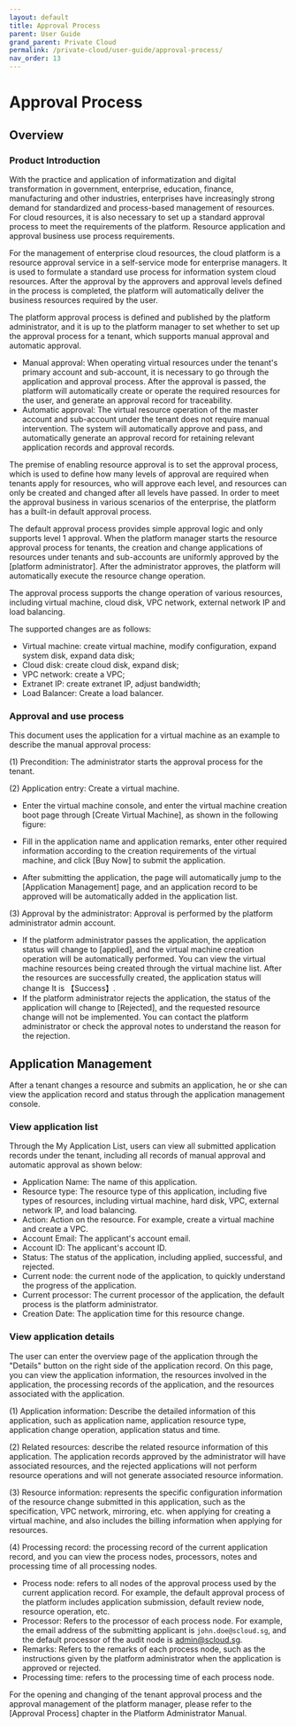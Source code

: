 ```yaml
---
layout: default
title: Approval Process
parent: User Guide
grand_parent: Private Cloud
permalink: /private-cloud/user-guide/approval-process/
nav_order: 13
---
```

# Approval Process
## Overview
### Product Introduction
With the practice and application of informatization and digital transformation in government, enterprise, education, finance, manufacturing and other industries, enterprises have increasingly strong demand for standardized and process-based management of resources. For cloud resources, it is also necessary to set up a standard approval process to meet the requirements of the platform. Resource application and approval business use process requirements.

For the management of enterprise cloud resources, the cloud platform is a resource approval service in a self-service mode for enterprise managers. It is used to formulate a standard use process for information system cloud resources. After the approval by the approvers and approval levels defined in the process is completed, the platform will automatically deliver the business resources required by the user.

The platform approval process is defined and published by the platform administrator, and it is up to the platform manager to set whether to set up the approval process for a tenant, which supports manual approval and automatic approval.

- Manual approval: When operating virtual resources under the tenant's primary account and sub-account, it is necessary to go through the application and approval process. After the approval is passed, the platform will automatically create or operate the required resources for the user, and generate an approval record for traceability.
- Automatic approval: The virtual resource operation of the master account and sub-account under the tenant does not require manual intervention. The system will automatically approve and pass, and automatically generate an approval record for retaining relevant application records and approval records.

The premise of enabling resource approval is to set the approval process, which is used to define how many levels of approval are required when tenants apply for resources, who will approve each level, and resources can only be created and changed after all levels have passed. In order to meet the approval business in various scenarios of the enterprise, the platform has a built-in default approval process.

The default approval process provides simple approval logic and only supports level 1 approval. When the platform manager starts the resource approval process for tenants, the creation and change applications of resources under tenants and sub-accounts are uniformly approved by the [platform administrator]. After the administrator approves, the platform will automatically execute the resource change operation.

The approval process supports the change operation of various resources, including virtual machine, cloud disk, VPC network, external network IP and load balancing. 

The supported changes are as follows:

- Virtual machine: create virtual machine, modify configuration, expand system disk, expand data disk;
- Cloud disk: create cloud disk, expand disk;
- VPC network: create a VPC;
- Extranet IP: create extranet IP, adjust bandwidth;
- Load Balancer: Create a load balancer.

### Approval and use process
This document uses the application for a virtual machine as an example to describe the manual approval process:

(1) Precondition: The administrator starts the approval process for the tenant.

(2) Application entry: Create a virtual machine.

- Enter the virtual machine console, and enter the virtual machine creation boot page through [Create Virtual Machine], as shown in the following figure:

- Fill in the application name and application remarks, enter other required information according to the creation requirements of the virtual machine, and click [Buy Now] to submit the application.
- After submitting the application, the page will automatically jump to the [Application Management] page, and an application record to be approved will be automatically added in the application list.
 
(3) Approval by the administrator: Approval is performed by the platform administrator admin account.

- If the platform administrator passes the application, the application status will change to [applied], and the virtual machine creation operation will be automatically performed. You can view the virtual machine resources being created through the virtual machine list. After the resources are successfully created, the application status will change It is 【Success】.
- If the platform administrator rejects the application, the status of the application will change to [Rejected], and the requested resource change will not be implemented. You can contact the platform administrator or check the approval notes to understand the reason for the rejection.

## Application Management
After a tenant changes a resource and submits an application, he or she can view the application record and status through the application management console.
### View application list
Through the My Application List, users can view all submitted application records under the tenant, including all records of manual approval and automatic approval as shown below:
 
- Application Name: The name of this application.
- Resource type: The resource type of this application, including five types of resources, including virtual machine, hard disk, VPC, external network IP, and load balancing.
- Action: Action on the resource. For example, create a virtual machine and create a VPC.
- Account Email: The applicant's account email.
- Account ID: The applicant's account ID.
- Status: The status of the application, including applied, successful, and rejected.
- Current node: the current node of the application, to quickly understand the progress of the application.
- Current processor: The current processor of the application, the default process is the platform administrator.
- Creation Date: The application time for this resource change.

### View application details
The user can enter the overview page of the application through the "Details" button on the right side of the application record. On this page, you can view the application information, the resources involved in the application, the processing records of the application, and the resources associated with the application.
 
(1) Application information: Describe the detailed information of this application, such as application name, application resource type, application change operation, application status and time.

(2) Related resources: describe the related resource information of this application. The application records approved by the administrator will have associated resources, and the rejected applications will not perform resource operations and will not generate associated resource information.

(3) Resource information: represents the specific configuration information of the resource change submitted in this application, such as the specification, VPC network, mirroring, etc. when applying for creating a virtual machine, and also includes the billing information when applying for resources.

(4) Processing record: the processing record of the current application record, and you can view the process nodes, processors, notes and processing time of all processing nodes.
- Process node: refers to all nodes of the approval process used by the current application record. For example, the default approval process of the platform includes application submission, default review node, resource operation, etc.
- Processor: Refers to the processor of each process node. For example, the email address of the submitting applicant is `john.doe@scloud.sg`, and the default processor of the audit node is admin@scloud.sg.
- Remarks: Refers to the remarks of each process node, such as the instructions given by the platform administrator when the application is approved or rejected.
- Processing time: refers to the processing time of each process node.

For the opening and changing of the tenant approval process and the approval management of the platform manager, please refer to the [Approval Process] chapter in the Platform Administrator Manual.
